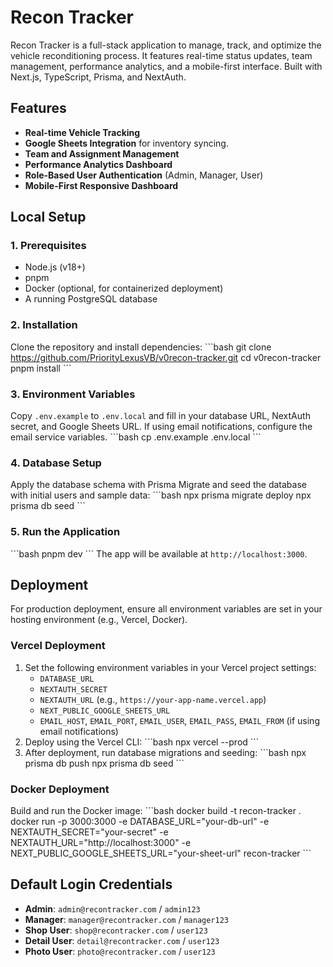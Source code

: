 # Recon Tracker

Recon Tracker is a full-stack application to manage, track, and optimize the vehicle reconditioning process. It features real-time status updates, team management, performance analytics, and a mobile-first interface. Built with Next.js, TypeScript, Prisma, and NextAuth.

## Features

- **Real-time Vehicle Tracking**
- **Google Sheets Integration** for inventory syncing.
- **Team and Assignment Management**
- **Performance Analytics Dashboard**
- **Role-Based User Authentication** (Admin, Manager, User)
- **Mobile-First Responsive Dashboard**

## Local Setup

### 1. Prerequisites
- Node.js (v18+)
- pnpm
- Docker (optional, for containerized deployment)
- A running PostgreSQL database

### 2. Installation
Clone the repository and install dependencies:
\`\`\`bash
git clone https://github.com/PriorityLexusVB/v0recon-tracker.git
cd v0recon-tracker
pnpm install
\`\`\`

### 3. Environment Variables
Copy `.env.example` to `.env.local` and fill in your database URL, NextAuth secret, and Google Sheets URL. If using email notifications, configure the email service variables.
\`\`\`bash
cp .env.example .env.local
\`\`\`

### 4. Database Setup
Apply the database schema with Prisma Migrate and seed the database with initial users and sample data:
\`\`\`bash
npx prisma migrate deploy
npx prisma db seed
\`\`\`

### 5. Run the Application
\`\`\`bash
pnpm dev
\`\`\`
The app will be available at `http://localhost:3000`.

## Deployment

For production deployment, ensure all environment variables are set in your hosting environment (e.g., Vercel, Docker).

### Vercel Deployment
1. Set the following environment variables in your Vercel project settings:
   - `DATABASE_URL`
   - `NEXTAUTH_SECRET`
   - `NEXTAUTH_URL` (e.g., `https://your-app-name.vercel.app`)
   - `NEXT_PUBLIC_GOOGLE_SHEETS_URL`
   - `EMAIL_HOST`, `EMAIL_PORT`, `EMAIL_USER`, `EMAIL_PASS`, `EMAIL_FROM` (if using email notifications)
2. Deploy using the Vercel CLI:
   \`\`\`bash
   npx vercel --prod
   \`\`\`
3. After deployment, run database migrations and seeding:
   \`\`\`bash
   npx prisma db push
   npx prisma db seed
   \`\`\`

### Docker Deployment
Build and run the Docker image:
\`\`\`bash
docker build -t recon-tracker .
docker run -p 3000:3000 -e DATABASE_URL="your-db-url" -e NEXTAUTH_SECRET="your-secret" -e NEXTAUTH_URL="http://localhost:3000" -e NEXT_PUBLIC_GOOGLE_SHEETS_URL="your-sheet-url" recon-tracker
\`\`\`

## Default Login Credentials

- **Admin**: `admin@recontracker.com` / `admin123`
- **Manager**: `manager@recontracker.com` / `manager123`
- **Shop User**: `shop@recontracker.com` / `user123`
- **Detail User**: `detail@recontracker.com` / `user123`
- **Photo User**: `photo@recontracker.com` / `user123`
